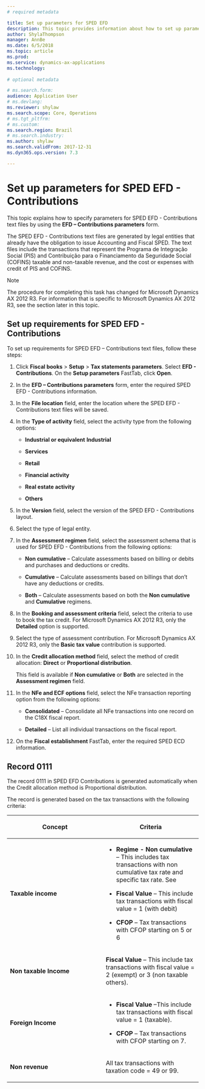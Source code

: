 ```yaml
---
# required metadata

title: Set up parameters for SPED EFD
description: This topic provides information about how to set up parameters for SPED EFD for Brazil. 
author: ShylaThompson
manager: AnnBe
ms.date: 6/5/2018
ms.topic: article
ms.prod: 
ms.service: dynamics-ax-applications
ms.technology: 
			
# optional metadata

# ms.search.form:  
audience: Application User
# ms.devlang: 
ms.reviewer: shylaw
ms.search.scope: Core, Operations
# ms.tgt_pltfrm: 
# ms.custom: 
ms.search.region: Brazil
# ms.search.industry: 
ms.author: shylaw
ms.search.validFrom: 2017-12-31
ms.dyn365.ops.version: 7.3

---
```


# Set up parameters for SPED EFD - Contributions

This topic explains how to specify parameters for SPED EFD - Contributions text files by using the **EFD – Contributions parameters** form.

The SPED EFD - Contributions text files are generated by legal entities that already have the obligation to issue Accounting and Fiscal SPED. The text files include the transactions that represent the Programa de Integração Social (PIS) and Contribuição para o Financiamento da Seguridade Social (COFINS) taxable and non-taxable revenue, and the cost or expenses with credit of PIS and COFINS.


> [!NOTE]
> The procedure for completing this task has changed for Microsoft Dynamics AX 2012 R3. For information that is specific to Microsoft Dynamics AX 2012 R3, see the section later in this topic.



## Set up requirements for SPED EFD - Contributions

To set up requirements for SPED EFD – Contributions text files, follow these steps:

1.  Click **Fiscal books** \> **Setup** \> **Tax statements parameters**. Select **EFD - Contributions**. On the **Setup parameters** FastTab, click **Open**.

2.  In the **EFD – Contributions parameters** form, enter the required SPED EFD - Contributions information.

3.  In the **File location** field, enter the location where the SPED EFD - Contributions text files will be saved.

4.  In the **Type of activity** field, select the activity type from the following options:
    
      - **Industrial or equivalent** **Industrial**
    
      - **Services**
    
      - **Retail**
    
      - **Financial activity**
    
      - **Real estate activity**
    
      - **Others**

5.  In the **Version** field, select the version of the SPED EFD - Contributions layout.

6.  Select the type of legal entity.

7.  In the **Assessment regimen** field, select the assessment schema that is used for SPED EFD - Contributions from the following options:
    
      - **Non cumulative** – Calculate assessments based on billing or debits and purchases and deductions or credits.
    
      - **Cumulative** – Calculate assessments based on billings that don’t have any deductions or credits.
    
      - **Both** – Calculate assessments based on both the **Non cumulative** and **Cumulative** regimens.

8.  In the **Booking and assessment criteria** field, select the criteria to use to book the tax credit. For Microsoft Dynamics AX 2012 R3, only the **Detailed** option is supported.

9.  Select the type of assessment contribution. For Microsoft Dynamics AX 2012 R3, only the **Basic tax value** contribution is supported.

10. In the **Credit allocation method** field, select the method of credit allocation: **Direct** or **Proportional distribution**.
    
    This field is available if **Non cumulative** or **Both** are selected in the **Assessment regimen** field.

11. In the **NFe and ECF options** field, select the NFe transaction reporting option from the following options:
    
      - **Consolidated** – Consolidate all NFe transactions into one record on the C18X fiscal report.
    
      - **Detailed** – List all individual transactions on the fiscal report.

12. On the **Fiscal establishment** FastTab, enter the required SPED ECD information. 
## Record 0111

The record 0111 in SPED EFD Contributions is generated automatically when the Credit allocation method is Proportional distribution.

The record is generated based on the tax transactions with the following criteria:

<table>
<colgroup>
<col style="width: 50%" />
<col style="width: 50%" />
</colgroup>
<thead>
<tr class="header">
<th><p>Concept</p></th>
<th><p>Criteria</p></th>
</tr>
</thead>
<tbody>
<tr class="odd">
<td><p><strong>Taxable income</strong></p></td>
<td><ul>
<li><p><strong>Regime - Non cumulative</strong> – This includes tax transactions with non cumulative tax rate and specific tax rate. See</p></li>
<li><p><strong>Fiscal Value</strong> – This include tax transactions with fiscal value = 1 (with debit)</p></li>
<li><p><strong>CFOP</strong> – Tax transactions with CFOP starting on 5 or 6</p></li>
</ul></td>
</tr>
<tr class="even">
<td><p><strong>Non taxable Income</strong></p></td>
<td><p><strong>Fiscal Value</strong> – This include tax transactions with fiscal value = 2 (exempt) or 3 (non taxable others).</p></td>
</tr>
<tr class="odd">
<td><p><strong>Foreign Income</strong></p></td>
<td><ul>
<li><p><strong>Fiscal Value</strong> –This include tax transactions with fiscal value = 1 (taxable).</p></li>
<li><p><strong>CFOP</strong> – Tax transactions with CFOP starting on 7.</p></li>
</ul></td>
</tr>
<tr class="even">
<td><p><strong>Non revenue</strong></p></td>
<td><p>All tax transactions with taxation code = 49 or 99.</p></td>
</tr>
</tbody>
</table>
